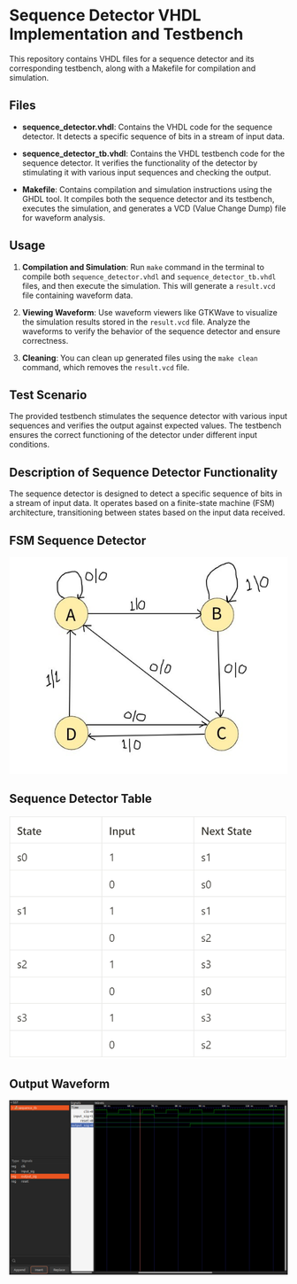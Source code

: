 # Sequence Detector VHDL Implementation and Testbench

This repository contains VHDL files for a sequence detector and its corresponding testbench, along with a Makefile for compilation and simulation.

## Files

- **sequence_detector.vhdl**: Contains the VHDL code for the sequence detector. It detects a specific sequence of bits in a stream of input data.

- **sequence_detector_tb.vhdl**: Contains the VHDL testbench code for the sequence detector. It verifies the functionality of the detector by stimulating it with various input sequences and checking the output.

- **Makefile**: Contains compilation and simulation instructions using the GHDL tool. It compiles both the sequence detector and its testbench, executes the simulation, and generates a VCD (Value Change Dump) file for waveform analysis.

## Usage

1. **Compilation and Simulation**: Run `make` command in the terminal to compile both `sequence_detector.vhdl` and `sequence_detector_tb.vhdl` files, and then execute the simulation. This will generate a `result.vcd` file containing waveform data.

2. **Viewing Waveform**: Use waveform viewers like GTKWave to visualize the simulation results stored in the `result.vcd` file. Analyze the waveforms to verify the behavior of the sequence detector and ensure correctness.

3. **Cleaning**: You can clean up generated files using the `make clean` command, which removes the `result.vcd` file.

## Test Scenario

The provided testbench stimulates the sequence detector with various input sequences and verifies the output against expected values. The testbench ensures the correct functioning of the detector under different input conditions.

## Description of Sequence Detector Functionality

The sequence detector is designed to detect a specific sequence of bits in a stream of input data. It operates based on a finite-state machine (FSM) architecture, transitioning between states based on the input data received.


## FSM Sequence Detector
![sequence detector FSM](https://github.com/Samirlamichhane10/Vhdl-assignments/blob/main/sequence_detector/sequ.jpg)
## Sequence Detector Table
![Table](https://github.com/Samirlamichhane10/Vhdl-assignments/blob/main/sequence_detector/sequence_.png)
## Output Waveform
![Sequence detector Waveform](https://github.com/Samirlamichhane10/Vhdl-assignments/blob/main/sequence_detector/sequence_detector.png)
